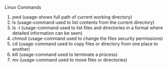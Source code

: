 Linux Commands

1. pwd (usage-shows full path of current working directory)
2. ls (usage-command used to list contents from the current directory)
3. ls -l (usage-command used to list files and directories in a format where detailed information can be seen)
4. chmod (usage-command used to change the files security permissions)
5. cd (usage-command used to copy files or directory from one place to another)
6. kill (usage-command used to terminate a process)
7. mv (usage-command used to move files or directories)
